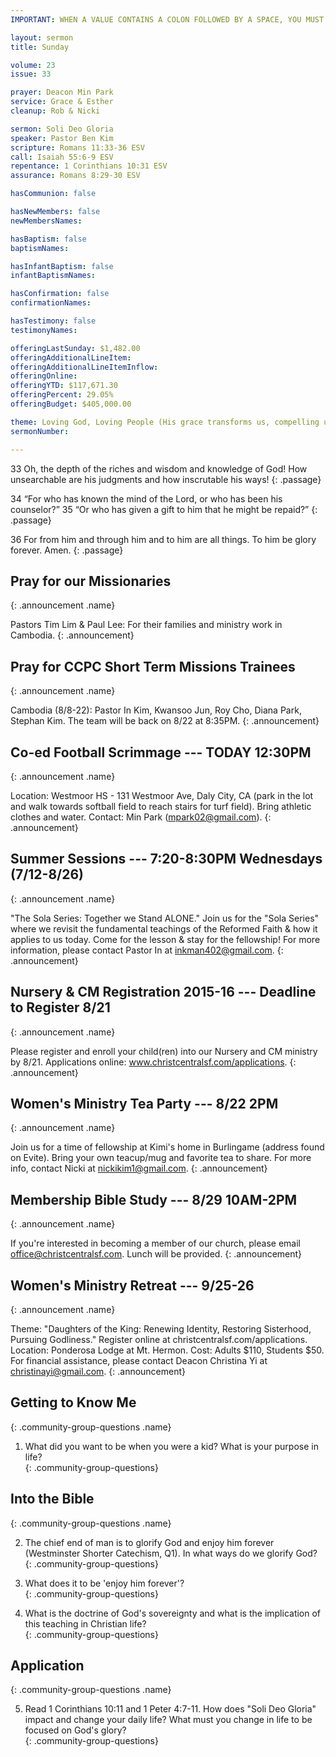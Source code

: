 ```yaml
---
IMPORTANT: WHEN A VALUE CONTAINS A COLON FOLLOWED BY A SPACE, YOU MUST USE &#58;

layout: sermon
title: Sunday

volume: 23
issue: 33

prayer: Deacon Min Park
service: Grace & Esther
cleanup: Rob & Nicki

sermon: Soli Deo Gloria
speaker: Pastor Ben Kim
scripture: Romans 11:33-36 ESV
call: Isaiah 55:6-9 ESV
repentance: 1 Corinthians 10:31 ESV
assurance: Romans 8:29-30 ESV

hasCommunion: false

hasNewMembers: false
newMembersNames:

hasBaptism: false
baptismNames: 

hasInfantBaptism: false
infantBaptismNames: 

hasConfirmation: false
confirmationNames: 

hasTestimony: false
testimonyNames:

offeringLastSunday: $1,482.00
offeringAdditionalLineItem: 
offeringAdditionalLineItemInflow: 
offeringOnline:
offeringYTD: $117,671.30
offeringPercent: 29.05% 
offeringBudget: $405,000.00

theme: Loving God, Loving People (His grace transforms us, compelling us to love others)
sermonNumber: 

---
```


33 Oh, the depth of the riches and wisdom and knowledge of God! How unsearchable are his judgments and how inscrutable his ways!
{: .passage}

34 “For who has known the mind of the Lord,
    or who has been his counselor?”
35 “Or who has given a gift to him
    that he might be repaid?”
{: .passage}

36 For from him and through him and to him are all things. To him be glory forever. Amen.
{: .passage}


## Pray for our Missionaries
{: .announcement .name}

Pastors Tim Lim & Paul Lee: For their families and ministry work in Cambodia.
{: .announcement}

## Pray for CCPC Short Term Missions Trainees
{: .announcement .name}

Cambodia (8/8-22): Pastor In Kim, Kwansoo Jun, Roy Cho, Diana Park, Stephan Kim. The team will be back on 8/22 at 8:35PM.
{: .announcement}

## Co-ed Football Scrimmage --- TODAY 12:30PM
{: .announcement .name}

Location: Westmoor HS - 131 Westmoor Ave, Daly City, CA (park in the lot and walk towards softball field to reach stairs for turf field). Bring athletic clothes and water. Contact: Min Park (mpark02@gmail.com).
{: .announcement}

## Summer Sessions --- 7:20-8:30PM Wednesdays (7/12-8/26)
{: .announcement .name}

"The Sola Series: Together we Stand ALONE." Join us for the "Sola Series" where we revisit the fundamental teachings of the Reformed Faith & how it applies to us today. Come for the lesson & stay for the fellowship! For more information, please contact Pastor In at inkman402@gmail.com.
{: .announcement}

## Nursery & CM Registration 2015-16 --- Deadline to Register 8/21
{: .announcement .name}

Please register and enroll your child(ren) into our Nursery and CM ministry by 8/21. Applications online: www.christcentralsf.com/applications.
{: .announcement}

## Women's Ministry Tea Party --- 8/22 2PM
{: .announcement .name}

Join us for a time of fellowship at Kimi's home in Burlingame (address found on Evite). Bring your own teacup/mug and favorite tea to share. For more info, contact Nicki at nickikim1@gmail.com. 
{: .announcement}

## Membership Bible Study --- 8/29 10AM-2PM
{: .announcement .name}

If you're interested in becoming a member of our church, please email office@christcentralsf.com. Lunch will be provided. 
{: .announcement}

## Women's Ministry Retreat --- 9/25-26
{: .announcement .name}

Theme: "Daughters of the King: Renewing Identity, Restoring Sisterhood, Pursuing Godliness." Register online at christcentralsf.com/applications. Location: Ponderosa Lodge at Mt. Hermon. Cost: Adults $110, Students $50. For financial assistance, please contact Deacon Christina Yi at christinayi@gmail.com. 
{: .announcement}









## Getting to Know Me
{: .community-group-questions .name}

1) What did you want to be when you were a kid? What is your purpose in life?   
{: .community-group-questions}

## Into the Bible
{: .community-group-questions .name}

2)  The chief end of man is to glorify God and enjoy him forever (Westminster Shorter Catechism, Q1). In what ways do we glorify God?  
{: .community-group-questions}

3) What does it to be 'enjoy him forever'?  
{: .community-group-questions}

4)  What is the doctrine of God's sovereignty and what is the implication of this teaching in Christian life?  
{: .community-group-questions}

## Application
{: .community-group-questions .name}

5) Read 1 Corinthians 10:11 and 1 Peter 4:7-11. How does "Soli Deo Gloria" impact and change your daily life? What must you change in life to be focused on God's glory?   
{: .community-group-questions}

 